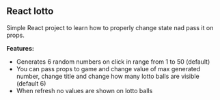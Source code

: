 ## React lotto

Simple React project to learn how to properly change state nad pass it on props.

<b>Features:</b>
- Generates 6 random numbers on click in range from 1 to 50 (default)
- You can pass props to game and change value of max generated number, change title and change how many lotto balls are visible (default 6)
- When refresh no values are shown on lotto balls

